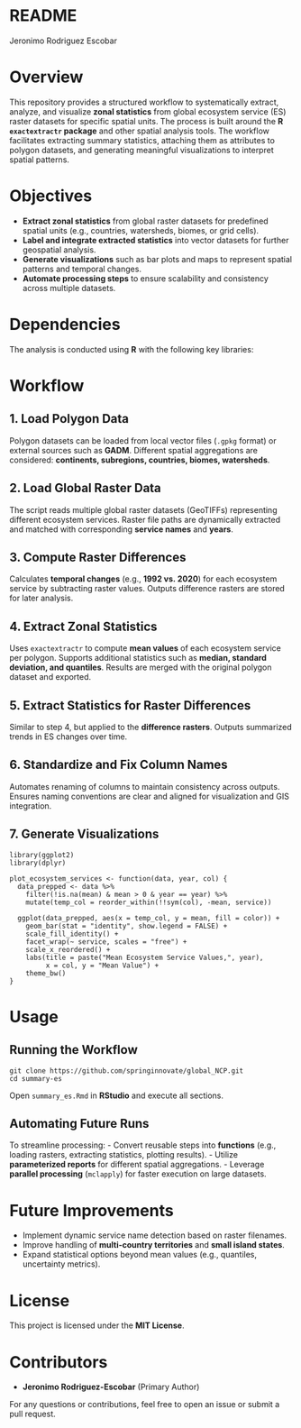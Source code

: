README
================
Jeronimo Rodriguez Escobar

# Overview

This repository provides a structured workflow to systematically
extract, analyze, and visualize **zonal statistics** from global
ecosystem service (ES) raster datasets for specific spatial units. The
process is built around the **R `exactextractr` package** and other
spatial analysis tools. The workflow facilitates extracting summary
statistics, attaching them as attributes to polygon datasets, and
generating meaningful visualizations to interpret spatial patterns.

# Objectives

- **Extract zonal statistics** from global raster datasets for
  predefined spatial units (e.g., countries, watersheds, biomes, or grid
  cells).
- **Label and integrate extracted statistics** into vector datasets for
  further geospatial analysis.
- **Generate visualizations** such as bar plots and maps to represent
  spatial patterns and temporal changes.
- **Automate processing steps** to ensure scalability and consistency
  across multiple datasets.

# Dependencies

The analysis is conducted using **R** with the following key libraries:

# Workflow

## 1. Load Polygon Data

Polygon datasets can be loaded from local vector files (`.gpkg` format)
or external sources such as **GADM**. Different spatial aggregations are
considered: **continents, subregions, countries, biomes, watersheds**.

## 2. Load Global Raster Data

The script reads multiple global raster datasets (GeoTIFFs) representing
different ecosystem services. Raster file paths are dynamically
extracted and matched with corresponding **service names** and
**years**.

## 3. Compute Raster Differences

Calculates **temporal changes** (e.g., **1992 vs. 2020**) for each
ecosystem service by subtracting raster values. Outputs difference
rasters are stored for later analysis.

## 4. Extract Zonal Statistics

Uses `exactextractr` to compute **mean values** of each ecosystem
service per polygon. Supports additional statistics such as **median,
standard deviation, and quantiles**. Results are merged with the
original polygon dataset and exported.

## 5. Extract Statistics for Raster Differences

Similar to step 4, but applied to the **difference rasters**. Outputs
summarized trends in ES changes over time.

## 6. Standardize and Fix Column Names

Automates renaming of columns to maintain consistency across outputs.
Ensures naming conventions are clear and aligned for visualization and
GIS integration.

## 7. Generate Visualizations

    library(ggplot2)
    library(dplyr)

    plot_ecosystem_services <- function(data, year, col) {
      data_prepped <- data %>%
        filter(!is.na(mean) & mean > 0 & year == year) %>%
        mutate(temp_col = reorder_within(!!sym(col), -mean, service))  
      
      ggplot(data_prepped, aes(x = temp_col, y = mean, fill = color)) +
        geom_bar(stat = "identity", show.legend = FALSE) +
        scale_fill_identity() +
        facet_wrap(~ service, scales = "free") +
        scale_x_reordered() +  
        labs(title = paste("Mean Ecosystem Service Values,", year),
             x = col, y = "Mean Value") +
        theme_bw()
    }

# Usage

## Running the Workflow

    git clone https://github.com/springinnovate/global_NCP.git
    cd summary-es

Open `summary_es.Rmd` in **RStudio** and execute all sections.

## Automating Future Runs

To streamline processing: - Convert reusable steps into **functions**
(e.g., loading rasters, extracting statistics, plotting results). -
Utilize **parameterized reports** for different spatial aggregations. -
Leverage **parallel processing** (`mclapply`) for faster execution on
large datasets.

# Future Improvements

- Implement dynamic service name detection based on raster filenames.
- Improve handling of **multi-country territories** and **small island
  states**.
- Expand statistical options beyond mean values (e.g., quantiles,
  uncertainty metrics).

# License

This project is licensed under the **MIT License**.

# Contributors

- **Jeronimo Rodriguez-Escobar** (Primary Author)

For any questions or contributions, feel free to open an issue or submit
a pull request.
